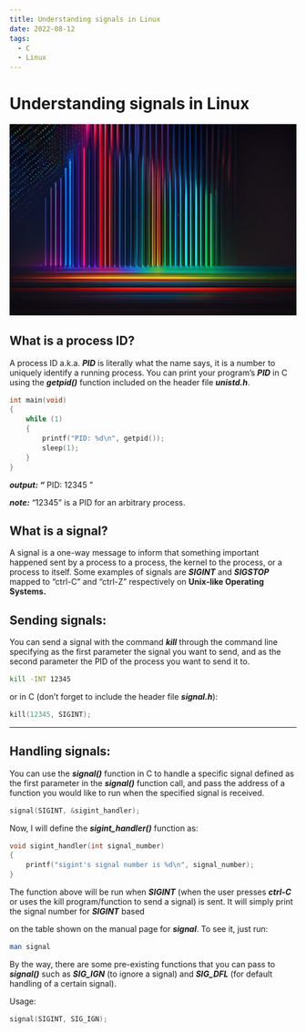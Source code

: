 ```yaml
---
title: Understanding signals in Linux
date: 2022-08-12
tags:
  - C
  - Linux
---
```


# Understanding signals in Linux

![image](../media/signals.jpg)

## What is a process ID?

A process ID a.k.a. ***PID*** is literally what the name says, it is a number to uniquely identify a running process. You can print your program’s ***PID*** in C using the ***getpid()*** function included on the header file ***unistd.h***.

```c
int main(void)
{
	while (1)
	{
		printf("PID: %d\n", getpid());
		sleep(1);
	}
}
```

***output: “*** PID: 12345 ”

***note:*** “12345” is a PID for an arbitrary process.

## What is a signal?

A signal is a one-way message to inform that something important happened sent by a process to a process, the kernel to the process, or a process to itself. Some examples of signals are ***SIGINT*** and ***SIGSTOP*** mapped to “ctrl-C” and “ctrl-Z” respectively on **Unix-like Operating Systems.**

## Sending signals:

You can send a signal with the command ***kill*** through the command line specifying as the first parameter the signal you want to send, and as the second parameter the PID of the process you want to send it to.

```bash
kill -INT 12345
```

or in C (don’t forget to include the header file ***signal.h***):

```c
kill(12345, SIGINT);
```

---

## Handling signals:

You can use the ***signal()*** function in C to handle a specific signal defined as the first parameter in the ***signal()*** function call, and pass the address of a function you would like to run when the specified signal is received.

```c
signal(SIGINT, &sigint_handler);
```

Now, I will define the ***sigint_handler()*** function as:

```c
void sigint_handler(int signal_number)
{
	printf("sigint's signal number is %d\n", signal_number);
}
```

The function above will be run when ***SIGINT*** (when the user presses ***ctrl-C*** or uses the kill program/function to send a signal) is sent. It will simply print the signal number for ***SIGINT*** based

 on the table shown on the manual page for ***signal***. To see it, just run:

```bash
man signal
```

By the way, there are some pre-existing functions that you can pass to ***signal()*** such as ***SIG_IGN*** (to ignore a signal) and ***SIG_DFL*** (for default handling of a certain signal).

Usage:

```c
signal(SIGINT, SIG_IGN);
```
